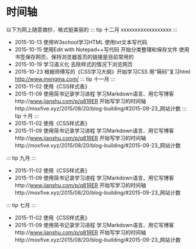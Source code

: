# 时间轴

以下为网上随意摘抄，格式挺美丽的
::: tip
十二月 xxxxxxxxxxxxxxxxxx
:::

- 2015-10-13
  使用W3school学习HTML
  使用txt文本写代码
- 2015-10-15
  使用Edit with Notepad++写代码
  开始分类整理和保存文件
  使用书签保存网页、保持浏览器首页的链接是目前常用的
- 2015-10-19
  学习语义化
  去除样式的情况下浏览网页
- 2015-10-23
  根据师傅写的《CSS学习大纲》开始学习CSS
  用“萌码”复习html http://www.mengma.com/
::: tip
十一月
:::
- 2015-11-02
  使用《CSS样式表》
- 2015-11-09
  使用简书记录学习进程
  学习Markdown语言、用它写博客http://www.jianshu.com/p/q81RER
  开始写学习的时间轴http://moxfive.xyz/2015/08/20/blog-building/#2015-09-23_网站计数
::: tip
十月
:::
- 2015-11-02
  使用《CSS样式表》
- 2015-11-09
  使用简书记录学习进程
  学习Markdown语言、用它写博客http://www.jianshu.com/p/q81RER
  开始写学习的时间轴http://moxfive.xyz/2015/08/20/blog-building/#2015-09-23_网站计数

::: tip
九月
:::
- 2015-11-02
  使用《CSS样式表》
- 2015-11-09
  使用简书记录学习进程
  学习Markdown语言、用它写博客http://www.jianshu.com/p/q81RER
  开始写学习的时间轴http://moxfive.xyz/2015/08/20/blog-building/#2015-09-23_网站计数

::: tip
七月
:::
- 2015-11-02
  使用《CSS样式表》
- 2015-11-09
  使用简书记录学习进程
  学习Markdown语言、用它写博客http://www.jianshu.com/p/q81RER
  开始写学习的时间轴http://moxfive.xyz/2015/08/20/blog-building/#2015-09-23_网站计数

